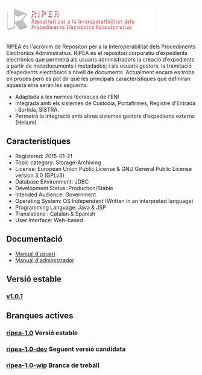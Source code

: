 # ![Logo](https://github.com/GovernIB/ripea/blob/ripea-wip/ripea-war/src/main/webapp/img/logo.png)
RIPEA és l'acrònim de Repositori per a la Interoperabilitat dels Procediments Electrònics Administratius.
RIPEA és el repositori corporatiu d’expedients electrònics que permetrà als usuaris administradors la creació d’expedients a partir de metadocuments i metadades; i als usuaris gestors, la tramitació d’expedients electrònics a nivell de documents.
Actualment encara es troba en procés però es pot dir que les principals característiques que definiran aquesta eina seran les següents:
* Adaptada a les normes tècniques de l’ENI
* Integrada amb els sistemes de Custòdia, Portafirmes, Registre d’Entrada i Sortida, SISTRA.
* Permetrà la integració amb altres sistemes gestors d’expedients externs (Helium)
## <a name="caracteristiques"></a> Característiques
* Registered: 2015-01-21
* Topic category: Storage-Archiving 
* License: European Union Public License  & GNU General Public License version 3.0 (GPLv3) 
* Database Environment: JDBC 
* Development Status: Production/Stable 
* Intended Audience: Government 
* Operating System: OS Independent (Written in an interpreted language) 
* Programming Language: Java & JSP 
* Translations : Catalan & Spanish 
* User Interface: Web-based
## <a name="docs"></a> Documentació
* [Manual d'usuari](https://github.com/GovernIB/ripea/raw/ripea-1.0/doc/pdf/01_ripea_manual_usuari.pdf)
* [Manual d'administrador](https://github.com/GovernIB/ripea/raw/ripea-1.0/doc/pdf/02_ripea_manual_administradors.pdf)
## <a name="v_estable"></a> Versió estable
### [v1.0.1](https://github.com/GovernIB/ripea/releases/tag/RIPEA_1.0.1_RC13_HOTFIX5)
## <a name="b_activa"></a> Branques actives
### [ripea-1.0](https://github.com/GovernIB/ripea/tree/ripea-1.0]) Versió estable
### [ripea-1.0-dev](https://github.com/GovernIB/ripea/tree/ripea-1.0-dev) Seguent versió candidata
### [ripea-1.0-wip](https://github.com/GovernIB/ripea/tree/ripea-1.0-wip) Branca de treball
